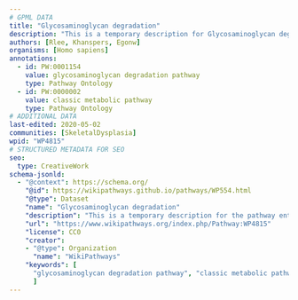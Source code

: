 ```yaml
---
# GPML DATA
title: "Glycosaminoglycan degradation"
description: "This is a temporary description for Glycosaminoglycan degradation"
authors: [Rlee, Khanspers, Egonw]
organisms: [Homo sapiens]
annotations:
  - id: PW:0001154
    value: glycosaminoglycan degradation pathway
    type: Pathway Ontology
  - id: PW:0000002
    value: classic metabolic pathway
    type: Pathway Ontology
# ADDITIONAL DATA
last-edited: 2020-05-02
communities: [SkeletalDysplasia]
wpid: "WP4815"
# STRUCTURED METADATA FOR SEO
seo:
  type: CreativeWork
schema-jsonld:
  - "@context": https://schema.org/
    "@id": https://wikipathways.github.io/pathways/WP554.html
    "@type": Dataset
    "name": "Glycosaminoglycan degradation"
    "description": "This is a temporary description for the pathway entitled: Glycosaminoglycan degradation"
    "url": "https://www.wikipathways.org/index.php/Pathway:WP4815"
    "license": CC0
    "creator":
    - "@type": Organization
      "name": "WikiPathways"
    "keywords": [
      "glycosaminoglycan degradation pathway", "classic metabolic pathway",
      ]
---
```

